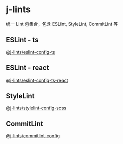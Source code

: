 # j-lints

统一 Lint 包集合，包含 ESLint, StyleLint, CommitLint 等

## ESLint - ts

[@j-lints/eslint-config-ts](./packages/eslint-config-ts/README.md)

## ESLint - react

[@j-lints/eslint-config-ts-react](./packages/eslint-config-ts-react/README.md)

## StyleLint

[@j-lints/stylelint-config-scss](./packages/stylelint-config-scss/README.md)

## CommitLint

[@j-lints/commitlint-config](./packages/commitlint-config/README.md)
